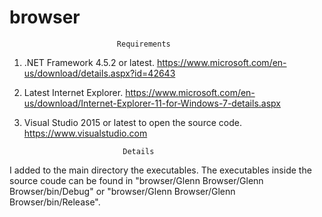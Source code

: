 # browser
                            Requirements
1. .NET Framework 4.5.2 or latest.
https://www.microsoft.com/en-us/download/details.aspx?id=42643
2. Latest Internet Explorer.
https://www.microsoft.com/en-us/download/Internet-Explorer-11-for-Windows-7-details.aspx
3. Visual Studio 2015 or latest to open the source code.
https://www.visualstudio.com
                           
                            
                             Details
I added to the main directory the executables. The executables inside 
the source coude can be found in "browser/Glenn Browser/Glenn Browser/bin/Debug"
or "browser/Glenn Browser/Glenn Browser/bin/Release".
                   